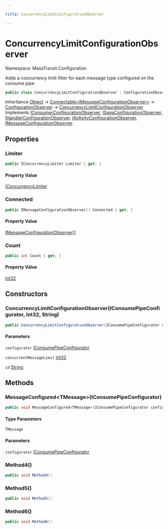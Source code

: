 ```yaml
---

title: ConcurrencyLimitConfigurationObserver

---
```


# ConcurrencyLimitConfigurationObserver

Namespace: MassTransit.Configuration

Adds a concurrency limit filter for each message type configured on the consume pipe

```csharp
public class ConcurrencyLimitConfigurationObserver : ConfigurationObserver, IConsumerConfigurationObserver, ISagaConfigurationObserver, IHandlerConfigurationObserver, IActivityConfigurationObserver, IMessageConfigurationObserver
```

Inheritance [Object](https://learn.microsoft.com/en-us/dotnet/api/system.object) → [Connectable\<IMessageConfigurationObserver\>](../../masstransit-abstractions/masstransit-util/connectable-1) → [ConfigurationObserver](../masstransit-configuration/configurationobserver) → [ConcurrencyLimitConfigurationObserver](../masstransit-configuration/concurrencylimitconfigurationobserver)<br/>
Implements [IConsumerConfigurationObserver](../../masstransit-abstractions/masstransit/iconsumerconfigurationobserver), [ISagaConfigurationObserver](../../masstransit-abstractions/masstransit/isagaconfigurationobserver), [IHandlerConfigurationObserver](../../masstransit-abstractions/masstransit/ihandlerconfigurationobserver), [IActivityConfigurationObserver](../../masstransit-abstractions/masstransit/iactivityconfigurationobserver), [IMessageConfigurationObserver](../../masstransit-abstractions/masstransit/imessageconfigurationobserver)

## Properties

### **Limiter**

```csharp
public IConcurrencyLimiter Limiter { get; }
```

#### Property Value

[IConcurrencyLimiter](../masstransit-middleware/iconcurrencylimiter)<br/>

### **Connected**

```csharp
public IMessageConfigurationObserver[] Connected { get; }
```

#### Property Value

[IMessageConfigurationObserver[]](../../masstransit-abstractions/masstransit/imessageconfigurationobserver)<br/>

### **Count**

```csharp
public int Count { get; }
```

#### Property Value

[Int32](https://learn.microsoft.com/en-us/dotnet/api/system.int32)<br/>

## Constructors

### **ConcurrencyLimitConfigurationObserver(IConsumePipeConfigurator, Int32, String)**

```csharp
public ConcurrencyLimitConfigurationObserver(IConsumePipeConfigurator configurator, int concurrentMessageLimit, string id)
```

#### Parameters

`configurator` [IConsumePipeConfigurator](../../masstransit-abstractions/masstransit/iconsumepipeconfigurator)<br/>

`concurrentMessageLimit` [Int32](https://learn.microsoft.com/en-us/dotnet/api/system.int32)<br/>

`id` [String](https://learn.microsoft.com/en-us/dotnet/api/system.string)<br/>

## Methods

### **MessageConfigured\<TMessage\>(IConsumePipeConfigurator)**

```csharp
public void MessageConfigured<TMessage>(IConsumePipeConfigurator configurator)
```

#### Type Parameters

`TMessage`<br/>

#### Parameters

`configurator` [IConsumePipeConfigurator](../../masstransit-abstractions/masstransit/iconsumepipeconfigurator)<br/>

### **Method4()**

```csharp
public void Method4()
```

### **Method5()**

```csharp
public void Method5()
```

### **Method6()**

```csharp
public void Method6()
```
